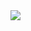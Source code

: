 <div id="header"align"center">
  <img src="https://media.giphy.com/media/MeJgB3yMMwIaHmKD4z/giphy.gif"="200"
</div>

